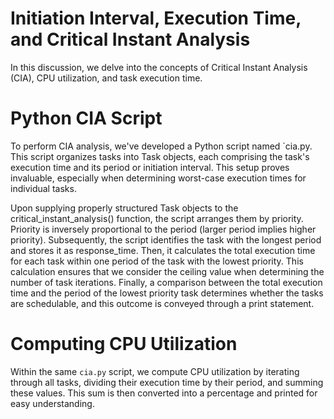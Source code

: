 # Initiation Interval, Execution Time, and Critical Instant Analysis

In this discussion, we delve into the concepts of Critical Instant Analysis (CIA), CPU utilization, and task execution time.

# Python CIA Script
To perform CIA analysis, we've developed a Python script named `cia.py. This script organizes tasks into Task objects, each comprising the task's execution time and its period or initiation interval. This setup proves invaluable, especially when determining worst-case execution times for individual tasks.

Upon supplying properly structured Task objects to the critical_instant_analysis() function, the script arranges them by priority. Priority is inversely proportional to the period (larger period implies higher priority). Subsequently, the script identifies the task with the longest period and stores it as response_time. Then, it calculates the total execution time for each task within one period of the task with the lowest priority. This calculation ensures that we consider the ceiling value when determining the number of task iterations. Finally, a comparison between the total execution time and the period of the lowest priority task determines whether the tasks are schedulable, and this outcome is conveyed through a print statement.

# Computing CPU Utilization
Within the same `cia.py` script, we compute CPU utilization by iterating through all tasks, dividing their execution time by their period, and summing these values. This sum is then converted into a percentage and printed for easy understanding. 


